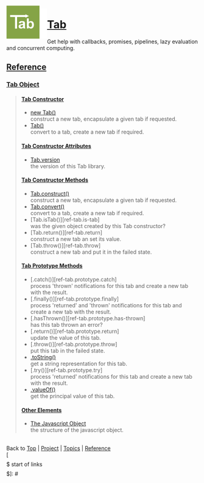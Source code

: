 <a name="top" ></a>

<img src="./img/tab-logo128.png" alt="Tab logo" align="left" style="float:left; margin-top:-8px;" height="87" /><img src="./img/1x1.png" align="left" style="float:left;" height="79" width="20" />
# [Tab][top]
Get help with callbacks, promises, pipelines, lazy evaluation and concurrent computing.
<br />

## [Reference]

### [Tab Object][ref-tab-object]
> 
> #### [Tab Constructor][ref-tab-constructor]
> 
>   * [new Tab()][ref-new-tab]  
>     construct a new tab, encapsulate a given tab if requested.
>   * [Tab()][ref-tab]  
>     convert to a tab, create a new tab if required.
>   
> 
> #### [Tab Constructor Attributes][ref-tab-constructor-attributes]
> 
>   * [Tab.version][ref-tab.version]  
>     the version of this Tab library.
>   
> 
> #### [Tab Constructor Methods][ref-tab-constructor-methods]
> 
>   * [Tab.construct()][ref-tab.construct]  
>     construct a new tab, encapsulate a given tab if requested.
>   * [Tab.convert()][ref-tab.convert]  
>     convert to a tab, create a new tab if required.
>   * [Tab.isTab()][ref-tab.is-tab]  
>     was the given object created by this Tab constructor?
>   * [Tab.return()][ref-tab.return]  
>     construct a new tab an set its value.
>   * [Tab.throw()][ref-tab.throw]  
>     construct a new tab and put it in the failed state.
>   
> 
> #### [Tab Prototype Methods][ref-tab-prototype-methods]
> 
>   * [.catch()][ref-tab.prototype.catch]  
>     process 'thrown' notifications for this tab and create a new tab with the result.
>   * [.finally()][ref-tab.prototype.finally]  
>     process 'returned' and 'thrown' notifications for this tab and create a new tab with the result.
>   * [.hasThrown()][ref-tab.prototype.has-thrown]  
>     has this tab thrown an error?
>   * [.return()][ref-tab.prototype.return]  
>     update the value of this tab.
>   * [.throw()][ref-tab.prototype.throw]  
>     put this tab in the failed state.
>   * [.toString()][ref-tab.prototype.to-string]  
>     get a string representation for this tab.
>   * [.try()][ref-tab.prototype.try]  
>     process 'returned' notifications for this tab and create a new tab with the result.
>   * [.valueOf()][ref-tab.prototype.value-of]  
>     get the principal value of this tab.
>   
>
> #### [Other Elements][ref-other-elements]
> 
>   * [The Javascript Object][ref-the-javascript-object]  
>     the structure of the javascript object.
>   
> 



<br /> Back to [Top] | [Project] | [Topics] | [Reference] <br />
[$$$$$ start of links $$$$$]: #

[top]:       #top                        "back to the top of this page."
[project]:   /doc/project.md#the-project "back to the 'Project' section."
[topics]:    /doc/topics.md#topics       "back to the 'Topics' section."
[reference]: /doc/reference.md#reference "back to the 'Reference' section."



[topic-the-basics]:                              /doc/topics.md#the-basics                                  "more topics under 'The Basics'"

[topic-a-basic-tab]:                             /doc/topics/a-basic-tab.md#top                             "A Basic Tab: creating and using a basic Tab object."
[topic-a-basic-callback]:                        /doc/topics/a-basic-callback.md#top                        "A Basic Callback: using a Tab object to handle callbacks."
[topic-a-basic-promise]:                         /doc/topics/a-basic-promise.md#top                         "A Basic Promise: using a Tab object as a promise."
[topic-basic-pipelining]:                        /doc/topics/basic-pipelining.md#top                        "A Basic Pipeline: using Tab objects for pipelining."
[topic-basic-lazy-evaluation]:                   /doc/topics/basic-lazy-evaluation.md#top                   "Basic Lazy Evaluation: using a Tab object for lazy evaluation."
[topic-basic-concurrent-computing]:              /doc/topics/basic-concurrent-computing.md#top              "Basic Concurrent Computing: using a Tab object to handle concurrent computing."



[ref-tab-object]:                   /doc/reference.md#tab-object                       "more attributes and methods under 'Tab Object'"
[ref-tab-constructor]:              /doc/reference.md#tab-constructor                  "more attributes and methods under 'Tab Constructor'"
[ref-tab-constructor-attributes]:   /doc/reference.md#tab-constructor-attributes       "more attributes under 'Tab Constructor Attributes'"
[ref-tab-constructor-methods]:      /doc/reference.md#tab-constructor-methods          "more methods under 'Tab Constructor Methods'"
[ref-tab-prototype-methods]:        /doc/reference.md#tab-prototype-methods            "more methods under 'Tab Prototype Methods'"
[ref-tab-instance-methods]:         /doc/reference.md#tab-instance-methods             "more methods under 'Tab Instance Methods'"
[ref-other-elements]:               /doc/reference.md#other-elements                   "more methods under 'Other Elements'"

[ref-new-tab]:                      /doc/reference/new-tab.md#top                      "new Tab(): construct a new tab, encapsulate a given tab if requested."
[ref-tab]:                          /doc/reference/tab.md#top                          "Tab(): convert to a tab, create a new tab if required."

[ref-tab.version]:                  /doc/reference/tab.version.md#top                  "Tab.version: the version of this Tab library."

[ref-tab.construct]:                /doc/reference/tab.construct.md#top                "Tab.construct(): construct a new tab, encapsulate a given tab if requested."
[ref-tab.convert]:                  /doc/reference/tab.convert.md#top                  "Tab.convert(): convert to a tab, create a new tab if required."

[ref-tab.prototype.to-string]:      /doc/reference/tab.prototype.to-string.md#top      "Tab.prototype.toString(): get a string representation for this tab."
[ref-tab.prototype.value-of]:       /doc/reference/tab.prototype.value-of.md#top       "Tab.prototype.valueOf(): get the principal value of this tab."

[ref-the-javascript-object]:        /doc/reference/the-javascript-object.md#top        "The Javascript Object: the structure of the javascript object."
